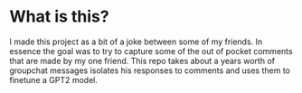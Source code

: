 # What is this?

I made this project as a bit of a joke between some of my friends. In essence the goal was to try to capture some of the out of pocket comments that are made by my one friend. This repo takes about a years worth of groupchat messages isolates his responses to comments and uses them to finetune a GPT2 model.
